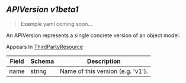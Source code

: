 ## *APIVersion v1beta1*

> Example yaml coming soon...



An APIVersion represents a single concrete version of an object model.

<aside class="notice">
Appears In  <a href="#thirdpartyresource-v1beta1">ThirdPartyResource</a> </aside>

Field        | Schema     | Description
------------ | ---------- | -----------
name | string | Name of this version (e.g. 'v1').

